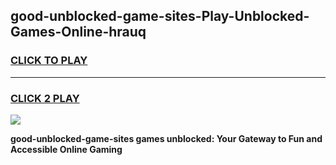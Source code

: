 
## good-unblocked-game-sites-Play-Unblocked-Games-Online-hrauq
<h3>
<a href="https://premium76.site?title=good-unblocked-game-sites&ref=25A">CLICK TO PLAY</a></h3>
<hr>

<h3>
<a href="https://premium76.site?title=good-unblocked-game-sites&ref=25A">CLICK 2 PLAY</a>
  
</h3>

<a href="https://premium76.site?title=good-unblocked-game-sites&ref=25A"><img src="https://clearcache.store/games.png"></a>


**good-unblocked-game-sites games unblocked: Your Gateway to Fun and Accessible Online Gaming**
